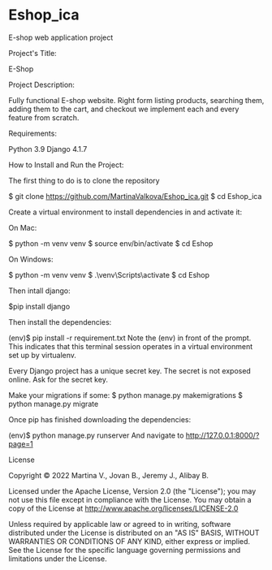 # Eshop_ica
E-shop web application project


Project's Title:

E-Shop


Project Description:

Fully functional E-shop website. Right form listing products, searching them, adding them to the cart, and checkout we implement each and every feature from scratch.


Requirements:

Python 3.9
Django 4.1.7


How to Install and Run the Project:

The first thing to do is to clone the repository

$ git clone https://github.com/MartinaValkova/Eshop_ica.git
$ cd Eshop_ica

Create a virtual environment to install dependencies in and activate it:
 

On Mac:

$ python -m venv venv
$ source env/bin/activate
$ cd Eshop

On Windows:

$ python -m venv venv
$ .\venv\Scripts\activate
$ cd Eshop


Then intall django:

$pip install django 


Then install the dependencies:

(env)$ pip install -r requirement.txt
Note the (env) in front of the prompt. This indicates that this terminal session operates in a virtual environment set up by virtualenv.

Every Django project has a unique secret key. The secret is not exposed online. Ask for the secret key.

Make your migrations if some:
$ python manage.py makemigrations
$ python manage.py migrate

Once pip has finished downloading the dependencies:

(env)$ python manage.py runserver
And navigate to http://127.0.0.1:8000/?page=1 




License

Copyright © 2022 Martina V., Jovan B., Jeremy J., Alibay B.

Licensed under the Apache License, Version 2.0 (the "License"); you may not use this file except in compliance with the License. You may obtain a copy of the License at http://www.apache.org/licenses/LICENSE-2.0

Unless required by applicable law or agreed to in writing, software distributed under the License is distributed on an "AS IS" BASIS, WITHOUT WARRANTIES OR CONDITIONS OF ANY KIND, either express or implied. See the License for the specific language governing permissions and limitations under the License.
